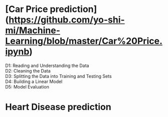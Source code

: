 # [Car Price prediction] (https://github.com/yo-shi-mi/Machine-Learning/blob/master/Car%20Price.ipynb)
D1: Reading and Understanding the Data  
D2: Cleaning the Data  
D3: Splitting the Data into Training and Testing Sets  
D4: Building a Linear Model  
D5: Model Evaluation  
# Heart Disease prediction
